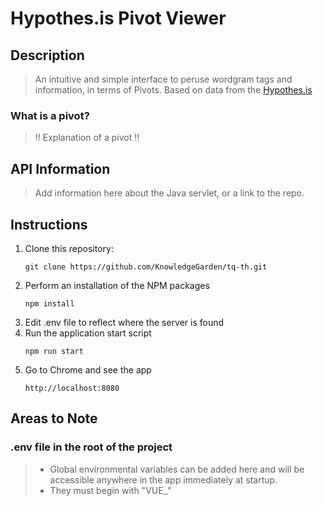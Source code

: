 # Hypothes.is Pivot Viewer

## Description
> An intuitive and simple interface to peruse wordgram tags and information, in terms of Pivots. Based on data from the [Hypothes.is](https://hypothes.is)

### What is a pivot?
> !! Explanation of a pivot !!
## API Information
> Add information here about the Java servlet, or a link to the repo.

## Instructions
1. Clone this repository:
    ```
    git clone https://github.com/KnowledgeGarden/tq-th.git
    ```
1. Perform an installation of the NPM packages
    ```
    npm install
    ```
1. Edit .env file to reflect where the server is found
2. Run the application start script
    ```
    npm run start
    ```
3. Go to Chrome and see the app
    ```
    http://localhost:8080
    ```

## Areas to Note
### .env file in the root of the project
> - Global environmental variables can be added here and will be accessible anywhere in the app immediately at startup.
> - They must begin with "VUE_"